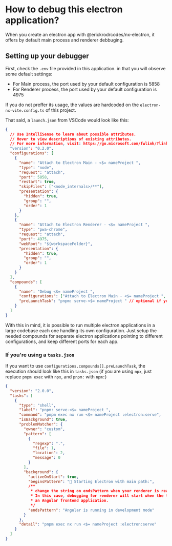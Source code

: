 # How to debug this electron application?

When you create an electron app with @erickrodrcodes/nx-electron, it offers by default main process and renderer debbuging.

## Setting up your debugger

First, check the `.env` file provided in this application. in that you will observe some default settings:

- For Main process, the port used by your default configuration is 5858
- For Renderer process, the port used by your default configuration is 4975

If you do not preffer its usage, the values are hardcoded on the `electron-nx-vite.config.ts` of this project.

That said, a `launch.json` from VSCode would look like this:

```json
{
  // Use IntelliSense to learn about possible attributes.
  // Hover to view descriptions of existing attributes.
  // For more information, visit: https://go.microsoft.com/fwlink/?linkid=830387
  "version": "0.2.0",
  "configurations": [
    {
      "name": "Attach to Electron Main - <$= nameProject ",
      "type": "node",
      "request": "attach",
      "port": 5858,
      "restart": true,
      "skipFiles": ["<node_internals>/**"],
      "presentation": {
        "hidden": true,
        "group": "",
        "order": 1
      }
    },
    {
      "name": "Attach to Electron Renderer - <$= nameProject ",
      "type": "pwa-chrome",
      "request": "attach",
      "port": 4975,
      "webRoot": "${workspaceFolder}",
      "presentation": {
        "hidden": true,
        "group": "",
        "order": 1
      }
    }
  ],
  "compounds": [
    {
      "name": "Debug <$= nameProject ",
      "configurations": ["Attach to Electron Main - <$= nameProject ", "Attach to Electron Renderer - <$= nameProject "],
      "preLaunchTask": "pnpm: serve-<$= nameProject " // optional if you are using a task with such execution
    }
  ]
}
```

With this in mind, it is possible to run multiple electron applications in a large codebase each one handling its own configuration. Just setup the needed compounds for separate electron applications pointing to different configurations, and keep different ports for each app.

### If you're using a `tasks.json`

If you want to use `configurations.compounds[].preLaunchTask`, the execution should look like this in `tasks.json` (if you are using `npx`, just replace `pnpm exec` with `npx`, and `pnpm:` with `npm:`)

```json
{
  "version": "2.0.0",
  "tasks": [
    {
      "type": "shell",
      "label": "pnpm: serve-<$= nameProject ",
      "command": "pnpm exec nx run <$= nameProject :electron:serve",
      "isBackground": true,
      "problemMatcher": {
        "owner": "custom",
        "pattern": [
          {
            "regexp": ".",
            "file": 1,
            "location": 2,
            "message": 0
          }
        ],
        "background": {
          "activeOnStart": true,
          "beginsPattern": "🚀 Starting Electron with main path:",
          /**
           * change the string on endsPattern when your renderer is ready based on the terminal output.
           * In this case, debugging for renderer will start when the terminal outputs an
           * an Angular frontend application.
           */
          "endsPattern": "Angular is running in development mode"
        }
      },
      "detail": "pnpm exec nx run <$= nameProject :electron:serve"
    }
  ]
}
```
